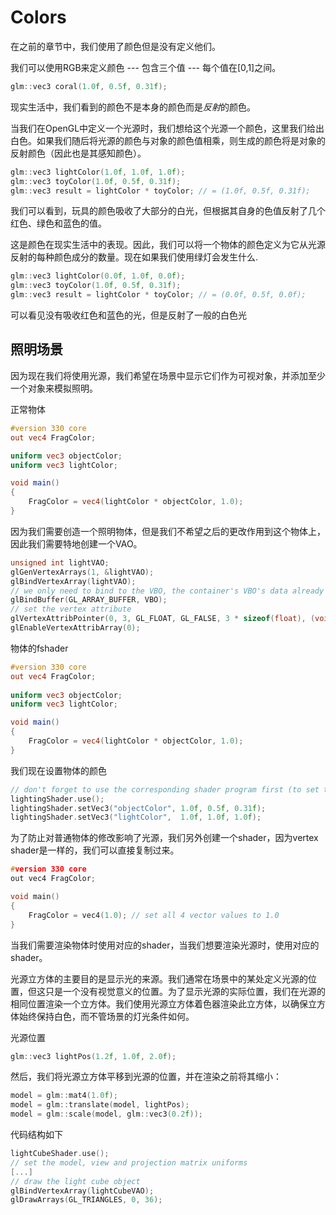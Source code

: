 # Colors

在之前的章节中，我们使用了颜色但是没有定义他们。

我们可以使用RGB来定义颜色 --- 包含三个值 --- 每个值在[0,1]之间。

```c++
glm::vec3 coral(1.0f, 0.5f, 0.31f);   
```

现实生活中，我们看到的颜色不是本身的颜色而是*反射*的颜色。

当我们在OpenGL中定义一个光源时，我们想给这个光源一个颜色，这里我们给出白色。如果我们随后将光源的颜色与对象的颜色值相乘，则生成的颜色将是对象的反射颜色（因此也是其感知颜色）。

```c++
glm::vec3 lightColor(1.0f, 1.0f, 1.0f);
glm::vec3 toyColor(1.0f, 0.5f, 0.31f);
glm::vec3 result = lightColor * toyColor; // = (1.0f, 0.5f, 0.31f);
```

我们可以看到，玩具的颜色吸收了大部分的白光，但根据其自身的色值反射了几个红色、绿色和蓝色的值。

这是颜色在现实生活中的表现。因此，我们可以将一个物体的颜色定义为它从光源反射的每种颜色成分的数量。现在如果我们使用绿灯会发生什么.

```c++
glm::vec3 lightColor(0.0f, 1.0f, 0.0f);
glm::vec3 toyColor(1.0f, 0.5f, 0.31f);
glm::vec3 result = lightColor * toyColor; // = (0.0f, 0.5f, 0.0f);
```

可以看见没有吸收红色和蓝色的光，但是反射了一般的白色光

## 照明场景

因为现在我们将使用光源，我们希望在场景中显示它们作为可视对象，并添加至少一个对象来模拟照明。

正常物体

```glsl
#version 330 core
out vec4 FragColor;

uniform vec3 objectColor;
uniform vec3 lightColor;

void main()
{
    FragColor = vec4(lightColor * objectColor, 1.0);
}
```

因为我们需要创造一个照明物体，但是我们不希望之后的更改作用到这个物体上，因此我们需要特地创建一个VAO。

```c++
unsigned int lightVAO;
glGenVertexArrays(1, &lightVAO);
glBindVertexArray(lightVAO);
// we only need to bind to the VBO, the container's VBO's data already contains the data.
glBindBuffer(GL_ARRAY_BUFFER, VBO);
// set the vertex attribute 
glVertexAttribPointer(0, 3, GL_FLOAT, GL_FALSE, 3 * sizeof(float), (void*)0);
glEnableVertexAttribArray(0);
```

物体的fshader

```glsl
#version 330 core
out vec4 FragColor;
  
uniform vec3 objectColor;
uniform vec3 lightColor;

void main()
{
    FragColor = vec4(lightColor * objectColor, 1.0);
}
```

我们现在设置物体的颜色

```c++
// don't forget to use the corresponding shader program first (to set the uniform)
lightingShader.use();
lightingShader.setVec3("objectColor", 1.0f, 0.5f, 0.31f);
lightingShader.setVec3("lightColor",  1.0f, 1.0f, 1.0f);
```

为了防止对普通物体的修改影响了光源，我们另外创建一个shader，因为vertex shader是一样的，我们可以直接复制过来。

```c++
#version 330 core
out vec4 FragColor;

void main()
{
    FragColor = vec4(1.0); // set all 4 vector values to 1.0
}
```

当我们需要渲染物体时使用对应的shader，当我们想要渲染光源时，使用对应的shader。

光源立方体的主要目的是显示光的来源。我们通常在场景中的某处定义光源的位置，但这只是一个没有视觉意义的位置。为了显示光源的实际位置，我们在光源的相同位置渲染一个立方体。我们使用光源立方体着色器渲染此立方体，以确保立方体始终保持白色，而不管场景的灯光条件如何。

光源位置

```c++
glm::vec3 lightPos(1.2f, 1.0f, 2.0f);
```

然后，我们将光源立方体平移到光源的位置，并在渲染之前将其缩小：

```c++
model = glm::mat4(1.0f);
model = glm::translate(model, lightPos);
model = glm::scale(model, glm::vec3(0.2f)); 
```

代码结构如下

```c++
lightCubeShader.use();
// set the model, view and projection matrix uniforms
[...]
// draw the light cube object
glBindVertexArray(lightCubeVAO);
glDrawArrays(GL_TRIANGLES, 0, 36);	
```

